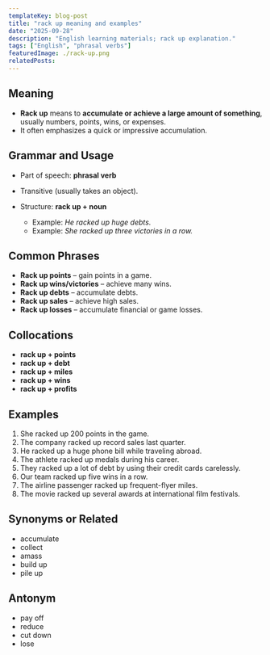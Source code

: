```yaml
---
templateKey: blog-post
title: "rack up meaning and examples"
date: "2025-09-28"
description: "English learning materials; rack up explanation."
tags: ["English", "phrasal verbs"]
featuredImage: ./rack-up.png
relatedPosts:
---
```


## Meaning

- **Rack up** means to **accumulate or achieve a large amount of something**, usually numbers, points, wins, or expenses.
- It often emphasizes a quick or impressive accumulation.

## Grammar and Usage

- Part of speech: **phrasal verb**
- Transitive (usually takes an object).
- Structure: **rack up + noun**

  - Example: _He racked up huge debts._
  - Example: _She racked up three victories in a row._

## Common Phrases

- **Rack up points** – gain points in a game.
- **Rack up wins/victories** – achieve many wins.
- **Rack up debts** – accumulate debts.
- **Rack up sales** – achieve high sales.
- **Rack up losses** – accumulate financial or game losses.

## Collocations

- **rack up + points**
- **rack up + debt**
- **rack up + miles**
- **rack up + wins**
- **rack up + profits**

## Examples

1. She racked up 200 points in the game.
2. The company racked up record sales last quarter.
3. He racked up a huge phone bill while traveling abroad.
4. The athlete racked up medals during his career.
5. They racked up a lot of debt by using their credit cards carelessly.
6. Our team racked up five wins in a row.
7. The airline passenger racked up frequent-flyer miles.
8. The movie racked up several awards at international film festivals.

## Synonyms or Related

- accumulate
- collect
- amass
- build up
- pile up

## Antonym

- pay off
- reduce
- cut down
- lose
